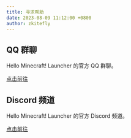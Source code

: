 ```yaml
---
title: 寻求帮助
date: 2023-08-09 11:12:00 +0800
author: zkitefly
---
```


## QQ 群聊

Hello Minecraft! Launcher 的官方 QQ 群聊。

[点击前往][docs-groups]

## Discord 频道

Hello Minecraft! Launcher 的官方 Discord 频道。

[点击前往][hmcl-discord]

<!--{% comment %}-->
[docs-groups]: /_docs/groups.md
<!--{% endcomment %}--{{ '>' }}
[docs-groups]: {% link _docs/groups.md %}
<!---->

[hmcl-discord]: https://discord.gg/jVvC7HfM6U
